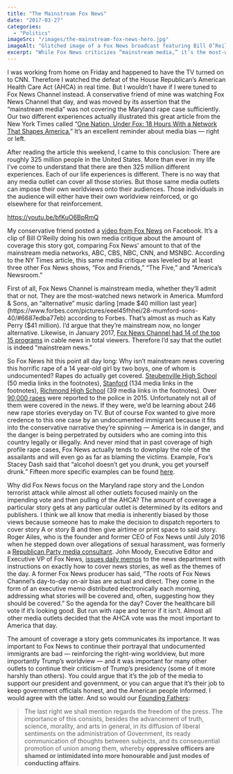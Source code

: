 ```yaml
---
title: "The Mainstream Fox News"
date: "2017-03-27"
categories: 
  - "Politics"
imageSrc: "/images/the-mainstream-fox-news-hero.jpg"
imageAlt: "Glitched image of a Fox News broadcast featuring Bill O’Reilly with bold text overlays, including phrases like ‘Insanity Over Illegal Immigration’ and commentary on media coverage."
excerpt: "While Fox News criticizes “mainstream media,” it’s the most-watched news network in America, shaping narratives as much as it claims others do. Its focus on a Maryland rape case over the AHCA’s defeat highlights how editorial choices reflect and reinforce worldviews, underscoring the power and bias of media today."
---
```

I was working from home on Friday and happened to have the TV turned on to CNN. Therefore I watched the defeat of the House Republican’s American Health Care Act (AHCA) in real time. But I wouldn’t have if I were tuned to Fox News Channel instead. A conservative friend of mine was watching Fox News Channel that day, and was moved by its assertion that the “mainstream media” was not covering the Maryland rape case sufficiently. Our two different experiences actually illustrated this great article from the New York Times called “[One Nation, Under Fox: 18 Hours With a Network That Shapes America.](https://www.nytimes.com/2017/03/25/business/media/fox-news.html)” It’s an excellent reminder about media bias — right or left.

After reading the article this weekend, I came to this conclusion: There are roughly 325 million people in the United States. More than ever in my life I’ve come to understand that there are then 325 million different experiences. Each of our life experiences is different. There is no way that any media outlet can cover all those stories. But those same media outlets can impose their own worldviews onto their audiences. Those individuals in the audience will either have their own worldview reinforced, or go elsewhere for that reinforcement.

https://youtu.be/bfKuO6BpRmQ

My conservative friend posted a [video from Fox News](https://www.youtube.com/watch?v=bfKuO6BpRmQ) on Facebook. It’s a clip of Bill O’Reilly doing his own media critique about the amount of coverage this story got, comparing Fox News’ amount to that of the mainstream media networks, ABC, CBS, NBC, CNN, and MSNBC. According to the NY Times article, this same media critique was leveled by at least three other Fox News shows, “Fox and Friends,” “The Five,” and “America’s Newsroom.”

First of all, Fox News Channel is mainstream media, whether they’ll admit that or not. They are the most-watched news network in America. Mumford & Sons, an “alternative” music darling [made $40 million last year](https://www.forbes.com/pictures/eeel45fhhei/28-mumford-sons-40/#6687edba77eb) according to Forbes. That’s almost as much as Katy Perry ($41 million). I’d argue that they’re mainstream now, no longer alternative. Likewise, in January 2017, [Fox News Channel had 14 of the top 15 programs](http://www.foxnews.com/entertainment/2017/01/31/fox-news-channel-marks-ratings-milestone.html) in cable news in total viewers. Therefore I’d say that the outlet is indeed “mainstream news.”

So Fox News hit this point all day long: Why isn’t mainstream news covering this horrific rape of a 14 year-old girl by two boys, one of whom is undocumented? Rapes do actually get covered. [Steubenville High School](https://en.wikipedia.org/wiki/Steubenville_High_School_rape_case) (50 media links in the footnotes), [Stanford](https://en.wikipedia.org/wiki/People_v._Turner) (134 media links in the footnotes), [Richmond High School](https://en.wikipedia.org/wiki/2009_Richmond_High_School_gang_rape) (39 media links in the footnotes). Over [90,000 rapes](https://www.statista.com/statistics/191137/reported-forcible-rape-cases-in-the-usa-since-1990/) were reported to the police in 2015. Unfortunately not all of them were covered in the news. If they were, we’d be learning about 246 new rape stories everyday on TV. But of course Fox wanted to give more credence to this one case by an undocumented immigrant because it fits into the conservative narrative they’re spinning — America is in danger, and the danger is being perpetrated by outsiders who are coming into this country legally or illegally. And never mind that in past coverage of high profile rape cases, Fox News actually tends to downplay the role of the assailants and will even go as far as blaming the victims. Example, Fox’s Stacey Dash said that “alcohol doesn’t get you drunk, you get yourself drunk.” Fifteen more specific examples can be found [here](https://mediamatters.org/research/2016/04/19/right-wing-medias-worst-attempts-downplay-sexual-assault-and-diminish-survivors/209976).

Why did Fox News focus on the Maryland rape story and the London terrorist attack while almost all other outlets focused mainly on the impending vote and then pulling of the AHCA? The amount of coverage a particular story gets at any particular outlet is determined by its editors and publishers. I think we all know that media is inherently biased by those views because someone has to make the decision to dispatch reporters to cover story A or story B and then give airtime or print space to said story. Roger Ailes, who is the founder and former CEO of Fox News until July 2016 when he stepped down over allegations of sexual harassment, was formerly a [Republican Party media consultant](https://en.wikipedia.org/wiki/Roger_Ailes). John Moody, Executive Editor and Executive VP of Fox News, [issues daily memos](https://en.wikipedia.org/wiki/Fox_News_controversies) to the news department with instructions on exactly how to cover news stories, as well as the themes of the day. A former Fox News producer has said, “The roots of Fox News Channel’s day-to-day on-air bias are actual and direct. They come in the form of an executive memo distributed electronically each morning, addressing what stories will be covered and, often, suggesting how they should be covered.” So the agenda for the day? Cover the healthcare bill vote if it’s looking good. But run with rape and terror if it isn’t. Almost all other media outlets decided that the AHCA vote was the most important to America that day.

The amount of coverage a story gets communicates its importance. It was important to Fox News to continue their portrayal that undocumented immigrants are bad — reinforcing the right-wing worldview, but more importantly Trump’s worldview — and it was important for many other outlets to continue their criticism of Trump’s presidency (some of it more harshly than others). You could argue that it’s the job of the media to support our president and government, or you can argue that it’s their job to keep government officials honest, and the American people informed. I would agree with the latter. And so would our [Founding Fathers](http://www.washingtonsblog.com/2014/05/founding-fathers-guaranteed-free-press-even-whistleblowers-bloggers.html):

> The last right we shall mention regards the freedom of the press. The importance of this consists, besides the advancement of truth, science, morality, and arts in general, in its diffusion of liberal sentiments on the administration of Government, its ready communication of thoughts between subjects, and its consequential promotion of union among them, whereby **oppressive officers are shamed or intimidated into more honourable and just modes of conducting affairs**.
